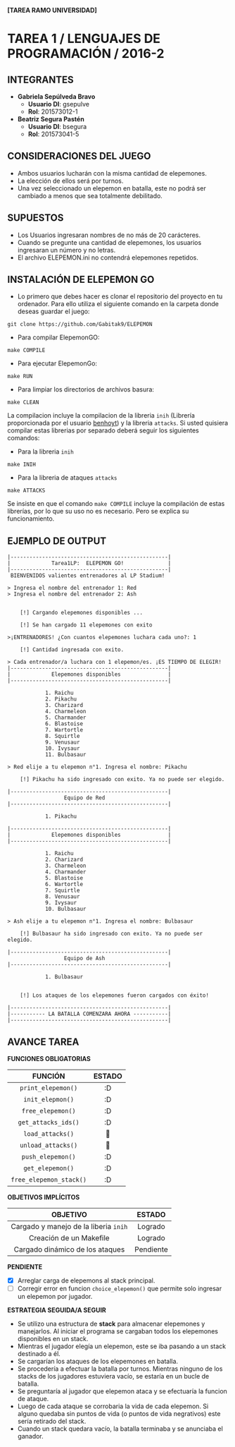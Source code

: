 **[TAREA RAMO UNIVERSIDAD]**


TAREA 1 / LENGUAJES DE PROGRAMACIÓN / 2016-2
========================================

INTEGRANTES
-------------
- **Gabriela Sepúlveda Bravo**
	- **Usuario DI**: gsepulve
	- **Rol**: 201573012-1
- **Beatriz Segura Pastén** 
	- **Usuario DI**: bsegura
	- **Rol**: 201573041-5

CONSIDERACIONES DEL JUEGO
------------------
- Ambos usuarios lucharán con la misma cantidad de elepemones.
- La elección de ellos será por turnos.
- Una vez seleccionado un elepemon en batalla, este no podrá ser cambiado a menos que sea totalmente debilitado.

SUPUESTOS
------------------
- Los Usuarios ingresaran nombres de no más de 20 carácteres.
- Cuando se pregunte una cantidad de elepemones, los usuarios ingresaran un número y no letras.
- El archivo ELEPEMON.ini no contendrá elepemones repetidos.

INSTALACIÓN DE ELEPEMON GO
------------------
- Lo primero que debes hacer es clonar el repositorio del proyecto en tu ordenador. Para ello utiliza el siguiente comando en la carpeta donde deseas guardar el juego:
```
git clone https://github.com/Gabitak9/ELEPEMON
```

- Para compilar ElepemonGO:
```
make COMPILE
```
- Para ejecutar ElepemonGo:
```
make RUN
```
- Para limpiar los directorios de archivos basura:
```
make CLEAN
```
La compilacion incluye la compilacion de la libreria `inih` (Librería proporcionada por el usuario [benhoyt](https://github.com/benhoyt/inih)) y la libreria `attacks`. Si usted quisiera compilar estas librerias por separado deberá seguir los siguientes comandos:

- Para la libreria  `inih` 
```
make INIH
```
- Para la libreria de ataques `attacks`
```
make ATTACKS
```
Se insiste en que el comando `make COMPILE` incluye la compilación de estas librerías, por lo que su uso no es necesario. Pero se explica su funcionamiento.

EJEMPLO DE OUTPUT
------------------

```
|--------------------------------------------------|
|             Tarea1LP:  ELEPEMON GO!              |
|--------------------------------------------------|
 BIENVENIDOS valientes entrenadores al LP Stadium! 

> Ingresa el nombre del entrenador 1: Red 
> Ingresa el nombre del entrenador 2: Ash


	[!] Cargando elepemones disponibles ...

	[!] Se han cargado 11 elepemones con exito

>¡ENTRENADORES! ¿Con cuantos elepemones luchara cada uno?: 1

	[!] Cantidad ingresada con exito.

> Cada entrenador/a luchara con 1 elepemon/es. ¡ES TIEMPO DE ELEGIR! 
|--------------------------------------------------|
|             Elepemones disponibles               |
|--------------------------------------------------|

	        1. Raichu
	        2. Pikachu
	        3. Charizard
	        4. Charmeleon
	        5. Charmander
	        6. Blastoise
	        7. Wartortle
	        8. Squirtle
	        9. Venusaur
	        10. Ivysaur
	        11. Bulbasaur

> Red elije a tu elepemon n°1. Ingresa el nombre: Pikachu

	[!] Pikachu ha sido ingresado con exito. Ya no puede ser elegido.

|--------------------------------------------------|
                  Equipo de Red             
|--------------------------------------------------|

	        1. Pikachu

|--------------------------------------------------|
|             Elepemones disponibles               |
|--------------------------------------------------|

	        1. Raichu
	        2. Charizard
	        3. Charmeleon
	        4. Charmander
	        5. Blastoise
	        6. Wartortle
	        7. Squirtle
	        8. Venusaur
	        9. Ivysaur
	        10. Bulbasaur

> Ash elije a tu elepemon n°1. Ingresa el nombre: Bulbasaur

	[!] Bulbasaur ha sido ingresado con exito. Ya no puede ser elegido.

|--------------------------------------------------|
                  Equipo de Ash             
|--------------------------------------------------|

	        1. Bulbasaur


	[!] Los ataques de los elepemones fueron cargados con éxito!

|--------------------------------------------------|
|----------- LA BATALLA COMENZARA AHORA -----------|
|--------------------------------------------------|

```

AVANCE TAREA
------------------
**FUNCIONES OBLIGATORIAS**

|FUNCIÓN|ESTADO|
|:----:|:---:|
|`print_elepemon()`|:D|
|`init_elepmon()`|:D|
|`free_elepemon()`|:D|
|`get_attacks_ids()`|:D|
|`load_attacks()`|:triumph:|
|`unload_attacks()`|:triumph:|
|`push_elepemon()`|:D|
|`get_elepemon()`|:D|
|`free_elepemon_stack()`|:D

**OBJETIVOS IMPLÍCITOS**

|OBJETIVO|ESTADO|
|:---:|:---:|
|Cargado y manejo de la liberia `inih` | Logrado |
|Creación de un Makefile | Logrado |
|Cargado dinámico de los ataques | Pendiente |

**PENDIENTE**

-  [x] Arreglar carga de elepemons al stack principal.
-  [ ] Corregir error en funcion `choice_elepemon()`  que permite solo ingresar un elepemon por jugador.

**ESTRATEGIA SEGUIDA/A SEGUIR**
- Se utilizo una estructura de **stack** para almacenar elepemones y manejarlos. Al iniciar el programa se cargaban todos los elepemones disponibles en un stack.
- Mientras el jugador elegía un elepemon, este se iba pasando a un stack destinado a él.
- Se cargarían los ataques de los elepemones en batalla.
- Se procedería a efectuar la batalla por turnos. Mientras ninguno de los stacks de los jugadores estuviera vacío, se estaría en un bucle de batalla.
- Se preguntaría al jugador que elepemon ataca y se efectuaría la funcion de ataque.
- Luego de cada ataque se corrobaria la vida de cada elepemon. Si alguno quedaba sin puntos de vida (o puntos de vida negrativos) este sería retirado del stack.
- Cuando un stack quedara vacío, la batalla terminaba y se anunciaba el ganador.
